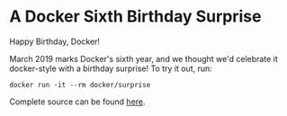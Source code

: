 A Docker Sixth Birthday Surprise
================================

Happy Birthday, Docker!

March 2019 marks Docker's sixth year, and we thought we'd celebrate it docker-style with a birthday surprise!
To try it out, run:

`docker run -it --rm docker/surprise`

Complete source can be found [here](https://github.com/docker/doodle).

